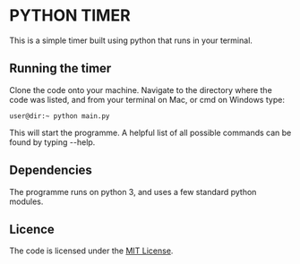 # PYTHON TIMER

This is a simple timer built using python that runs in your terminal.

## Running the timer

Clone the code onto your machine.
Navigate to the directory where the code was listed, and from your terminal on Mac, or cmd on Windows type: 
```console
user@dir:~ python main.py
```
 This will start the programme.
A helpful list of all possible commands can be found by typing --help.

## Dependencies

The programme runs on python 3, and uses a few standard python modules.

## Licence

The code is licensed under the [MIT License](https://github.com/waheeduk/project_timer/blob/main/LICENSE). 
